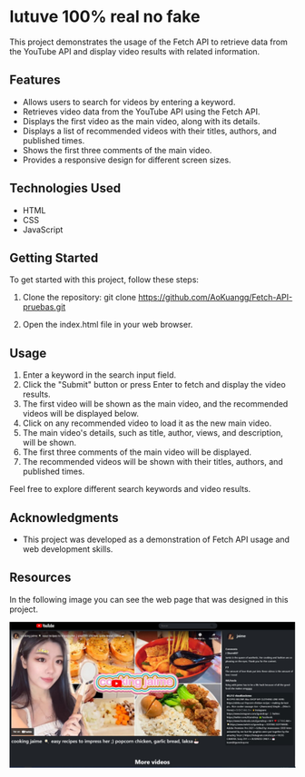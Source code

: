 # Iutuve 100% real no fake

This project demonstrates the usage of the Fetch API to retrieve data from the YouTube API and display video results with related information.

## Features

- Allows users to search for videos by entering a keyword.
- Retrieves video data from the YouTube API using the Fetch API.
- Displays the first video as the main video, along with its details.
- Displays a list of recommended videos with their titles, authors, and published times.
- Shows the first three comments of the main video.
- Provides a responsive design for different screen sizes.

## Technologies Used

- HTML
- CSS
- JavaScript

## Getting Started

To get started with this project, follow these steps:

1. Clone the repository: git clone https://github.com/AoKuangg/Fetch-API-pruebas.git

2. Open the index.html file in your web browser.

## Usage

   1. Enter a keyword in the search input field.
   2. Click the "Submit" button or press Enter to fetch and display the video results.
   3. The first video will be shown as the main video, and the recommended videos will be displayed below.
   4. Click on any recommended video to load it as the new main video.
   5. The main video's details, such as title, author, views, and description, will be shown.
   6. The first three comments of the main video will be displayed.
   7. The recommended videos will be shown with their titles, authors, and published times.

   Feel free to explore different search keywords and video results.

## Acknowledgments

   - This project was developed as a demonstration of Fetch API usage and web development skills.

## Resources

   In the following image you can see the web page that was designed in this project.

![](https://raw.githubusercontent.com/AoKuangg/Fetch-API-pruebas/master/resourses/Screenshot%20FOR%20README.jpg)
